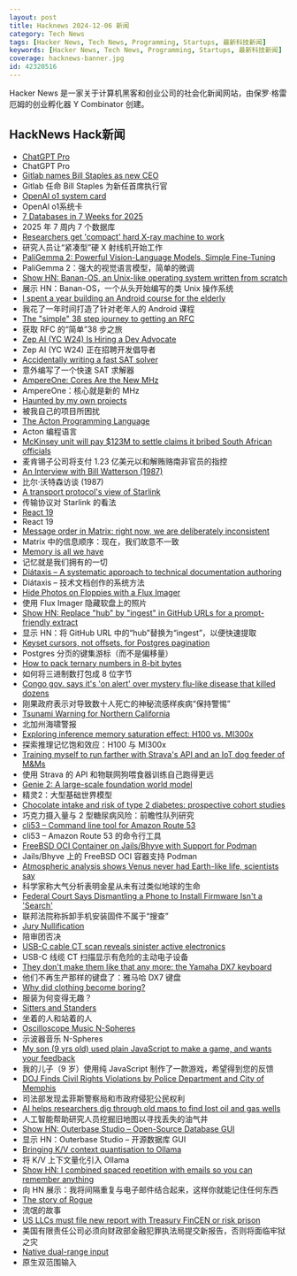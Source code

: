 ```yaml
---
layout: post
title: Hacknews 2024-12-06 新闻
category: Tech News
tags: [Hacker News, Tech News, Programming, Startups, 最新科技新闻]
keywords: [Hacker News, Tech News, Programming, Startups, 最新科技新闻]
coverage: hacknews-banner.jpg
id: 42320516
---
```


Hacker News 是一家关于计算机黑客和创业公司的社会化新闻网站，由保罗·格雷厄姆的创业孵化器 Y Combinator 创建。

## HackNews Hack新闻

- [ChatGPT Pro](https://openai.com/index/introducing-chatgpt-pro/)
- ChatGPT Pro
- [Gitlab names Bill Staples as new CEO](https://www.businesswire.com/news/home/20241205391064/en/GitLab-Names-Bill-Staples-as-New-CEO)
- Gitlab 任命 Bill Staples 为新任首席执行官
- [OpenAI o1 system card](https://openai.com/index/openai-o1-system-card/)
- OpenAI o1系统卡
- [7 Databases in 7 Weeks for 2025](https://matt.blwt.io/post/7-databases-in-7-weeks-for-2025/)
- 2025 年 7 周内 7 个数据库
- [Researchers get 'compact' hard X-ray machine to work](https://www.tue.nl/en/news-and-events/news-overview/27-11-2024-tue-researchers-get-compact-hard-x-ray-machine-to-work?ct=t%28EMAIL_CAMPAIGN_2024_12_05_12_30&cHash=2698890d84f51932fdab618ea6ad1a4b)
- 研究人员让“紧凑型”硬 X 射线机开始工作
- [PaliGemma 2: Powerful Vision-Language Models, Simple Fine-Tuning](https://developers.googleblog.com/en/introducing-paligemma-2-powerful-vision-language-models-simple-fine-tuning/)
- PaliGemma 2：强大的视觉语言模型，简单的微调
- [Show HN: Banan-OS, an Unix-like operating system written from scratch](https://github.com/Bananymous/banan-os)
- 展示 HN：Banan-OS，一个从头开始编写的类 Unix 操作系统
- [I spent a year building an Android course for the elderly](https://kopiascsaba.hu/blog/teaching-elderly-people-to-use-android/)
- 我花了一年时间打造了针对老年人的 Android 课程
- [The "simple" 38 step journey to getting an RFC](https://blog.benjojo.co.uk/post/rfc-in-38-simple-steps)
- 获取 RFC 的“简单”38 步之旅
- [Zep AI (YC W24) Is Hiring a Dev Advocate](https://www.ycombinator.com/companies/zep-ai/jobs/MTpb6pB-developer-advocate)
- Zep AI (YC W24) 正在招聘开发倡导者
- [Accidentally writing a fast SAT solver](https://blog.danielh.cc/blog/sat)
- 意外编写了一个快速 SAT 求解器
- [AmpereOne: Cores Are the New MHz](https://www.jeffgeerling.com/blog/2024/ampereone-cores-are-new-mhz)
- AmpereOne：核心就是新的 MHz
- [Haunted by my own projects](https://cassidoo.co/post/side-project-haunting/)
- 被我自己的项目所困扰
- [The Acton Programming Language](https://www.acton-lang.org/)
- Acton 编程语言
- [McKinsey unit will pay $123M to settle claims it bribed South African officials](https://www.cnbc.com/2024/12/05/mckinsey-bribery-settlement-south-africa.html)
- 麦肯锡子公司将支付 1.23 亿美元以和解贿赂南非官员的指控
- [An Interview with Bill Watterson (1987)](http://timhulsizer.com/cwords/chonk.html)
- 比尔·沃特森访谈 (1987)
- [A transport protocol's view of Starlink](https://blog.apnic.net/2024/05/17/a-transport-protocols-view-of-starlink/)
- 传输协议对 Starlink 的看法
- [React 19](https://github.com/facebook/react/blob/main/CHANGELOG.md)
- React 19
- [Message order in Matrix: right now, we are deliberately inconsistent](https://artificialworlds.net/blog/2024/12/04/message-order-in-matrix/)
- Matrix 中的信息顺序：现在，我们故意不一致
- [Memory is all we have](https://onepercentrule.substack.com/p/life-is-one-long-intelligence-test)
- 记忆就是我们拥有的一切
- [Diátaxis – A systematic approach to technical documentation authoring](https://diataxis.fr/)
- Diátaxis – 技术文档创作的系统方法
- [Hide Photos on Floppies with a Flux Imager](https://github.com/dbalsom/fluxfox/tree/main/crates/png2disk)
- 使用 Flux Imager 隐藏软盘上的照片
- [Show HN: Replace "hub" by "ingest" in GitHub URLs for a prompt-friendly extract](https://gitingest.com/)
- 显示 HN：将 GitHub URL 中的“hub”替换为“ingest”，以便快速提取
- [Keyset cursors, not offsets, for Postgres pagination](https://blog.sequinstream.com/keyset-cursors-not-offsets-for-postgres-pagination/)
- Postgres 分页的键集游标（而不是偏移量）
- [How to pack ternary numbers in 8-bit bytes](https://compilade.net/blog/ternary-packing)
- 如何将三进制数打包成 8 位字节
- [Congo gov. says it's 'on alert' over mystery flu-like disease that killed dozens](https://www.ctvnews.ca/health/congo-government-says-it-s-on-alert-over-mystery-flu-like-disease-that-killed-dozens-1.7134550)
- 刚果政府表示对导致数十人死亡的神秘流感样疾病“保持警惕”
- [Tsunami Warning for Northern California](https://www.tsunami.gov/?p=PAAQ/2024/12/05/so1aq0/1/WEAK51)
- 北加州海啸警报
- [Exploring inference memory saturation effect: H100 vs. MI300x](https://dstack.ai/blog/h100-mi300x-inference-benchmark/)
- 探索推理记忆饱和效应：H100 与 MI300x
- [Training myself to run farther with Strava's API and an IoT dog feeder of M&Ms](https://www.mayer.cool/writings/pavlovs-half-marathon/index.html)
- 使用 Strava 的 API 和物联网狗喂食器训练自己跑得更远
- [Genie 2: A large-scale foundation world model](https://deepmind.google/discover/blog/genie-2-a-large-scale-foundation-world-model/)
- 精灵2：大型基础世界模型
- [Chocolate intake and risk of type 2 diabetes: prospective cohort studies](https://www.bmj.com/content/387/bmj-2023-078386)
- 巧克力摄入量与 2 型糖尿病风险：前瞻性队列研究
- [cli53 – Command line tool for Amazon Route 53](https://github.com/barnybug/cli53)
- cli53 – Amazon Route 53 的命令行工具
- [FreeBSD OCI Container on Jails/Bhyve with Support for Podman](https://freebsdfoundation.org/project/oci-container-support/)
- Jails/Bhyve 上的 FreeBSD OCI 容器支持 Podman
- [Atmospheric analysis shows Venus never had Earth-like life, scientists say](https://www.theguardian.com/science/2024/dec/02/venus-life-water-atmosphere-analysis-science-research)
- 科学家称大气分析表明金星从未有过类似地球的生命
- [Federal Court Says Dismantling a Phone to Install Firmware Isn't a 'Search'](https://www.techdirt.com/2024/12/04/federal-court-says-dismantling-a-phone-to-install-firmware-isnt-a-search-even-if-was-done-to-facilitate-a-search/)
- 联邦法院称拆卸手机安装固件不属于“搜查”
- [Jury Nullification](https://en.wikipedia.org/wiki/Jury_nullification)
- 陪审团否决
- [USB-C cable CT scan reveals sinister active electronics](https://www.tomshardware.com/tech-industry/cyber-security/o-mg-usb-c-cable-ct-scan-reveals-sinister-active-electronics-contains-a-hidden-antenna-and-another-die-embedded-in-the-microcontroller)
- USB-C 线缆 CT 扫描显示有危险的主动电子设备
- [They don't make them like that any more: the Yamaha DX7 keyboard](https://kevinboone.me/dx7.html)
- 他们不再生产那样的键盘了：雅马哈 DX7 键盘
- [Why did clothing become boring?](https://resobscura.substack.com/p/why-did-clothing-become-boring)
- 服装为何变得无趣？
- [Sitters and Standers](https://pudding.cool/2024/11/sitters-standers/)
- 坐着的人和站着的人
- [Oscilloscope Music N-Spheres](https://oscilloscopemusic.com/watch/n-spheres)
- 示波器音乐 N-Spheres
- [My son (9 yrs old) used plain JavaScript to make a game, and wants your feedback](https://www.armaansahni.com/game/)
- 我的儿子（9 岁）使用纯 JavaScript 制作了一款游戏，希望得到您的反馈
- [DOJ Finds Civil Rights Violations by Police Department and City of Memphis](https://www.justice.gov/opa/pr/justice-department-finds-civil-rights-violations-memphis-police-department-and-city-memphis)
- 司法部发现孟菲斯警察局和市政府侵犯公民权利
- [AI helps researchers dig through old maps to find lost oil and gas wells](https://newscenter.lbl.gov/2024/12/04/ai-helps-researchers-dig-through-old-maps-to-find-lost-oil-and-gas-wells/)
- 人工智能帮助研究人员挖掘旧地图以寻找丢失的油气井
- [Show HN: Outerbase Studio – Open-Source Database GUI](https://github.com/outerbase/studio)
- 显示 HN：Outerbase Studio – 开源数据库 GUI
- [Bringing K/V context quantisation to Ollama](https://smcleod.net/2024/12/bringing-k/v-context-quantisation-to-ollama/)
- 将 K/V 上下文量化引入 Ollama
- [Show HN: I combined spaced repetition with emails so you can remember anything](https://www.ginkgonotes.com/)
- 向 HN 展示：我将间隔重复与电子邮件结合起来，这样你就能记住任何东西
- [The story of Rogue](https://spillhistorie.no/the-story-of-rogue/)
- 流氓的故事
- [US LLCs must file new report with Treasury FinCEN or risk prison](https://fincen.gov/)
- 美国有限责任公司必须向财政部金融犯罪执法局提交新报告，否则将面临牢狱之灾
- [Native dual-range input](https://muffinman.io/blog/native-dual-range-input/)
- 原生双范围输入

